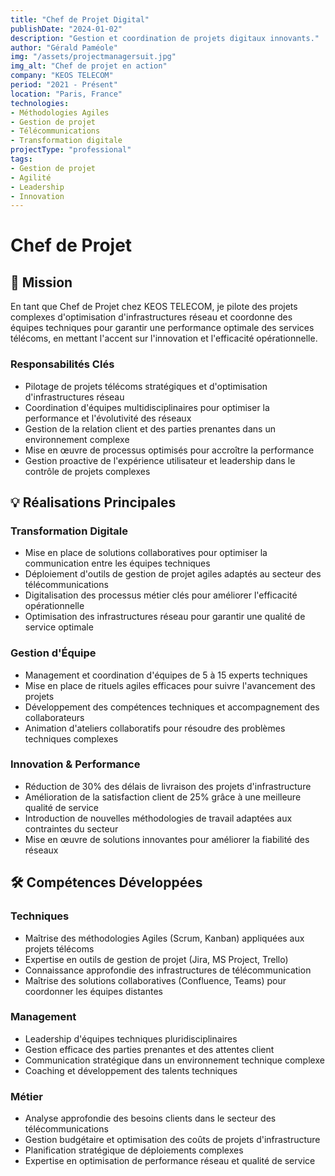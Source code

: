 ```yaml
---
title: "Chef de Projet Digital"
publishDate: "2024-01-02"
description: "Gestion et coordination de projets digitaux innovants."
author: "Gérald Paméole"
img: "/assets/projectmanagersuit.jpg"
img_alt: "Chef de projet en action"
company: "KEOS TELECOM"
period: "2021 - Présent"
location: "Paris, France"
technologies:
- Méthodologies Agiles
- Gestion de projet
- Télécommunications
- Transformation digitale
projectType: "professional"
tags:
- Gestion de projet
- Agilité
- Leadership
- Innovation
---
```


# Chef de Projet

## 🎯 Mission

En tant que Chef de Projet chez KEOS TELECOM, je pilote des projets complexes d'optimisation d'infrastructures réseau et coordonne des équipes techniques pour garantir une performance optimale des services télécoms, en mettant l'accent sur l'innovation et l'efficacité opérationnelle.

### Responsabilités Clés

- Pilotage de projets télécoms stratégiques et d'optimisation d'infrastructures réseau
- Coordination d'équipes multidisciplinaires pour optimiser la performance et l'évolutivité des réseaux
- Gestion de la relation client et des parties prenantes dans un environnement complexe
- Mise en œuvre de processus optimisés pour accroître la performance
- Gestion proactive de l'expérience utilisateur et leadership dans le contrôle de projets complexes

## 💡 Réalisations Principales

### Transformation Digitale

- Mise en place de solutions collaboratives pour optimiser la communication entre les équipes techniques
- Déploiement d'outils de gestion de projet agiles adaptés au secteur des télécommunications
- Digitalisation des processus métier clés pour améliorer l'efficacité opérationnelle
- Optimisation des infrastructures réseau pour garantir une qualité de service optimale

### Gestion d'Équipe

- Management et coordination d'équipes de 5 à 15 experts techniques
- Mise en place de rituels agiles efficaces pour suivre l'avancement des projets
- Développement des compétences techniques et accompagnement des collaborateurs
- Animation d'ateliers collaboratifs pour résoudre des problèmes techniques complexes

### Innovation & Performance

- Réduction de 30% des délais de livraison des projets d'infrastructure
- Amélioration de la satisfaction client de 25% grâce à une meilleure qualité de service
- Introduction de nouvelles méthodologies de travail adaptées aux contraintes du secteur
- Mise en œuvre de solutions innovantes pour améliorer la fiabilité des réseaux

## 🛠 Compétences Développées

### Techniques

- Maîtrise des méthodologies Agiles (Scrum, Kanban) appliquées aux projets télécoms
- Expertise en outils de gestion de projet (Jira, MS Project, Trello)
- Connaissance approfondie des infrastructures de télécommunication
- Maîtrise des solutions collaboratives (Confluence, Teams) pour coordonner les équipes distantes

### Management

- Leadership d'équipes techniques pluridisciplinaires
- Gestion efficace des parties prenantes et des attentes client
- Communication stratégique dans un environnement technique complexe
- Coaching et développement des talents techniques

### Métier

- Analyse approfondie des besoins clients dans le secteur des télécommunications
- Gestion budgétaire et optimisation des coûts de projets d'infrastructure
- Planification stratégique de déploiements complexes
- Expertise en optimisation de performance réseau et qualité de service

